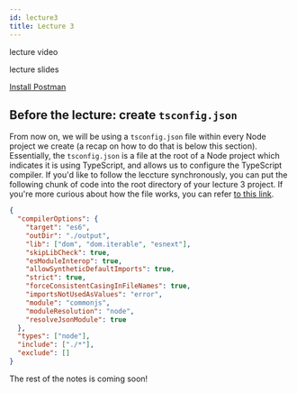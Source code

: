 ```yaml
---
id: lecture3
title: Lecture 3
---
```


lecture video

lecture slides 

[Install Postman](https://www.postman.com/downloads/)

## Before the lecture: create `tsconfig.json`

From now on, we will be using a `tsconfig.json` file within every Node project we create (a recap on how to do that is below this section). Essentially, the `tsconfig.json` is a file at the root of a Node project which indicates it is using TypeScript, and allows us to configure the TypeScript compiler. If you'd like to follow the leccture synchronously, you can put the following chunk of code into the root directory of your lecture 3 project. If you're more curious about how the file works, you can refer [to this link](https://www.typescriptlang.org/docs/handbook/tsconfig-json.html).

```json
{
  "compilerOptions": {
    "target": "es6",
    "outDir": "./output",
    "lib": ["dom", "dom.iterable", "esnext"],
    "skipLibCheck": true,
    "esModuleInterop": true,
    "allowSyntheticDefaultImports": true,
    "strict": true,
    "forceConsistentCasingInFileNames": true,
    "importsNotUsedAsValues": "error",
    "module": "commonjs",
    "moduleResolution": "node",
    "resolveJsonModule": true
  },
  "types": ["node"],
  "include": ["./*"],
  "exclude": []
}
```

The rest of the notes is coming soon!
